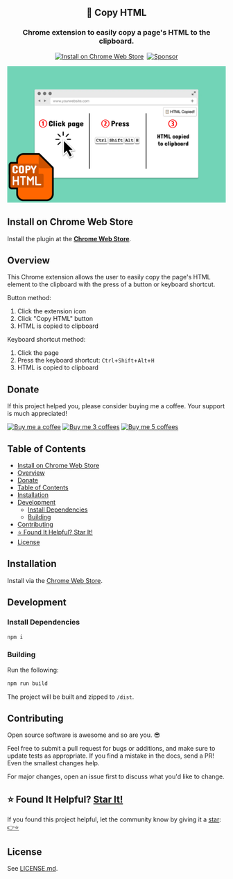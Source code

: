 
<h2 align="center">
  📃 Copy HTML
</h2>
<h3 align="center">
  Chrome extension to easily copy a page's HTML to the clipboard.
</h3>
<p align="center">
  <a href="https://chrome.google.com/webstore/detail/copy-html/indfogjkdbmkihaohndcnkoaheopbhjf" target="_blank" rel="noopener noreferrer"><img src="https://img.shields.io/badge/Install-Chome_Web_Store-blue" alt="Install on Chrome Web Store" /></a>&nbsp;
  <a href="https://github.com/sponsors/justinmahar" target="_blank" rel="noopener noreferrer"><img src="https://img.shields.io/static/v1?label=Sponsor&message=%E2%9D%A4&logo=GitHub&color=%23fe8e86" alt="Sponsor"/></a>
</p>

[![Alt text](screenshots/screenshot.png)](https://chrome.google.com/webstore/detail/copy-html/indfogjkdbmkihaohndcnkoaheopbhjf)

## Install on Chrome Web Store

Install the plugin at the **[Chrome Web Store](https://chrome.google.com/webstore/detail/copy-html/indfogjkdbmkihaohndcnkoaheopbhjf)**.

## Overview

This Chrome extension allows the user to easily copy the page's HTML element to the clipboard with the press of a button or keyboard shortcut.

Button method:
1. Click the extension icon
2. Click "Copy HTML" button
3. HTML is copied to clipboard

Keyboard shortcut method:
1. Click the page
2. Press the keyboard shortcut: `Ctrl`+`Shift`+`Alt`+`H`
3. HTML is copied to clipboard

## Donate 

If this project helped you, please consider buying me a coffee. Your support is much appreciated!

<a href="https://paypal.me/thejustinmahar/5"><img src="https://justinmahar.github.io/react-kindling/support/coffee-1.png" alt="Buy me a coffee" height="35" /></a> <a href="https://paypal.me/thejustinmahar/15"><img src="https://justinmahar.github.io/react-kindling/support/coffee-3.png" alt="Buy me 3 coffees" height="35" /></a> <a href="https://paypal.me/thejustinmahar/25"><img src="https://justinmahar.github.io/react-kindling/support/coffee-5.png" alt="Buy me 5 coffees" height="35" /></a>

## Table of Contents 

- [Install on Chrome Web Store](#install-on-chrome-web-store)
- [Overview](#overview)
- [Donate](#donate)
- [Table of Contents](#table-of-contents)
- [Installation](#installation)
- [Development](#development)
  - [Install Dependencies](#install-dependencies)
  - [Building](#building)
- [Contributing](#contributing)
- [⭐ Found It Helpful? Star It!](#-found-it-helpful-star-it)
- [License](#license)

## Installation

Install via the [Chrome Web Store](https://chrome.google.com/webstore/detail/copy-html/indfogjkdbmkihaohndcnkoaheopbhjf).


## Development

### Install Dependencies

```
npm i 
```

### Building

Run the following:

```bash
npm run build
```

The project will be built and zipped to `/dist`.

## Contributing

Open source software is awesome and so are you. 😎

Feel free to submit a pull request for bugs or additions, and make sure to update tests as appropriate. If you find a mistake in the docs, send a PR! Even the smallest changes help.

For major changes, open an issue first to discuss what you'd like to change.

## ⭐ Found It Helpful? [Star It!](https://github.com/justinmahar/chrome-copy-html/stargazers)

If you found this project helpful, let the community know by giving it a [star](https://github.com/justinmahar/chrome-copy-html/stargazers): [👉⭐](https://github.com/justinmahar/chrome-copy-html/stargazers)

## License

See [LICENSE.md](https://raw.githubusercontent.com/justinmahar/chrome-copy-html/master/LICENSE.md).
